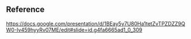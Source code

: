 ## Reference
https://docs.google.com/presentation/d/1BEay5y7U80Ha1tetZvTPZDZZ9QW0-Iv459hyyRv07ME/edit#slide=id.g4fa6665ad1_0_309
